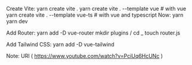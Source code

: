 Create Vite:
    yarn create vite .
    yarn create vite . --template vue  # with vue
    yarn create vite . --template vue-ts  # with vue and typescript 
    Now:
        yarn
        yarn dev


Add Router:
    yarn add -D vue-router
    mkdir plugins / cd _
    touch router.js

Add Tailwind CSS:
  yarn add -D vue-tailwind


Note: URl ( https://www.youtube.com/watch?v=PciUq6HcUNc )
